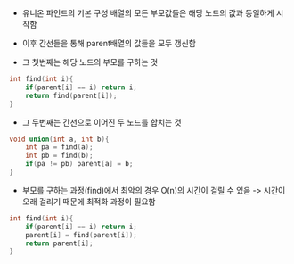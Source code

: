 - 유니온 파인드의 기본 구성 배열의 모든 부모값들은 해당 노드의 값과 동일하게 시작함

- 이후 간선들을 통해 parent배열의 값들을 모두 갱신함

- 그 첫번째는 해당 노드의 부모를 구하는 것
```c
int find(int i){
    if(parent[i] == i) return i;
    return find(parent[i]);
}
```

- 그 두번째는 간선으로 이어진 두 노드를 합치는 것
```c
void union(int a, int b){
    int pa = find(a);
    int pb = find(b);
    if(pa != pb) parent[a] = b;
}
```

- 부모를 구하는 과정(find)에서 최악의 경우 O(n)의 시간이 걸릴 수 있음 -> 시간이 오래 걸리기 때문에 최적화 과정이 필요함
```c
int find(int i){
    if(parent[i] == i) return i;
    parent[i] = find(parent[i]);
    return parent[i];
}
```
